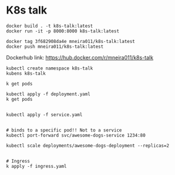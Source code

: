 # K8s talk

```shell
docker build . -t k8s-talk:latest
docker run -it -p 8000:8000 k8s-talk:latest

docker tag 3f682908da4e mneira011/k8s-talk:latest
docker push mneira011/k8s-talk:latest
```

Dockerhub link: https://hub.docker.com/r/mneira011/k8s-talk

```shell
kubectl create namespace k8s-talk
kubens k8s-talk

k get pods

kubectl apply -f deployment.yaml
k get pods


kubectl apply -f service.yaml


# binds to a specific pod!! Not to a service
kubectl port-forward svc/awesome-dogs-service 1234:80

kubectl scale deployments/awesome-dogs-deployment --replicas=2


# Ingress
k apply -f ingress.yaml
```
